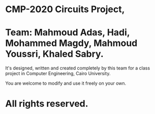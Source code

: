 # CMP-2020 Circuits Project,

# Team: Mahmoud Adas, Hadi, Mohammed Magdy, Mahmoud Youssri, Khaled Sabry.

It's designed, written and created completely by this team for a class project in Computer Engineering, Cairo University.

You are welcome to modify and use it freely on your own.

# All rights reserved.
